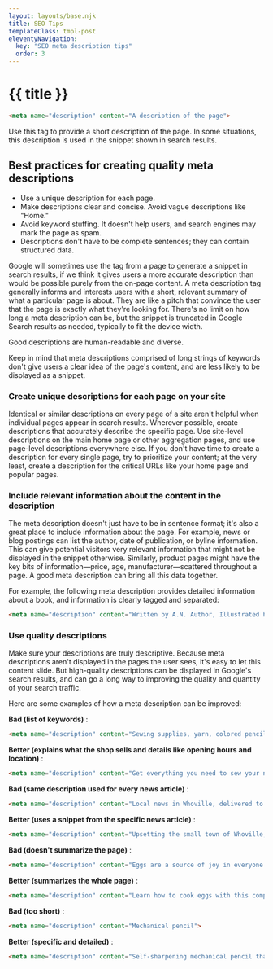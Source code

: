 ```yaml
---
layout: layouts/base.njk
title: SEO Tips
templateClass: tmpl-post
eleventyNavigation:
  key: "SEO meta description tips"
  order: 3
---
```

# {{ title }}

```html
<meta name="description" content="A description of the page">
```

Use this tag to provide a short description of the page. In some situations, this description is used in the snippet shown in search results.

## Best practices for creating quality meta descriptions

- Use a unique description for each page.
- Make descriptions clear and concise. Avoid vague descriptions like "Home."
- Avoid keyword stuffing. It doesn't help users, and search engines may mark the page as spam.
- Descriptions don't have to be complete sentences; they can contain structured data.


Google will sometimes use the <meta name="description"> tag from a page to generate a snippet in search results, if we think it gives users a more accurate description than would be possible purely from the on-page content. A meta description tag generally informs and interests users with a short, relevant summary of what a particular page is about. They are like a pitch that convince the user that the page is exactly what they're looking for. There's no limit on how long a meta description can be, but the snippet is truncated in Google Search results as needed, typically to fit the device width.

Good descriptions are human-readable and diverse.

Keep in mind that meta descriptions comprised of long strings of keywords don't give users a clear idea of the page's content, and are less likely to be displayed as a snippet.

### Create unique descriptions for each page on your site

Identical or similar descriptions on every page of a site aren't helpful when individual pages appear in search results. Wherever possible, create descriptions that accurately describe the specific page. Use site-level descriptions on the main home page or other aggregation pages, and use page-level descriptions everywhere else. If you don't have time to create a description for every single page, try to prioritize your content; at the very least, create a description for the critical URLs like your home page and popular pages.


### Include relevant information about the content in the description

The meta description doesn't just have to be in sentence format; it's also a great place to include information about the page. For example, news or blog postings can list the author, date of publication, or byline information. This can give potential visitors very relevant information that might not be displayed in the snippet otherwise. Similarly, product pages might have the key bits of information—price, age, manufacturer—scattered throughout a page. A good meta description can bring all this data together.

For example, the following meta description provides detailed information about a book, and information is clearly tagged and separated:

```html
<meta name="description" content="Written by A.N. Author, Illustrated by V. Gogh, Price: $17.99, Length: 784 pages">
```

### Use quality descriptions

Make sure your descriptions are truly descriptive. Because meta descriptions aren't displayed in the pages the user sees, it's easy to let this content slide. But high-quality descriptions can be displayed in Google's search results, and can go a long way to improving the quality and quantity of your search traffic.

Here are some examples of how a meta description can be improved:

**Bad (list of keywords)** : 

```html
<meta name="description" content="Sewing supplies, yarn, colored pencils, sewing machines, threads, bobbins, needles">
```

**Better (explains what the shop sells and details like opening hours and location)** :

```html
<meta name="description" content="Get everything you need to sew your next garment. Open Monday-Friday 8-5pm, located in the Fashion District.">
```



**Bad (same description used for every news article)** : 

```html
<meta name="description" content="Local news in Whoville, delivered to your doorstep. Find out what happened today.">
```

**Better (uses a snippet from the specific news article)** :

```html
<meta name="description" content="Upsetting the small town of Whoville, a local elderly man steals everyone's presents the night before an important event. Stay tuned for live updates on the matter.">
```


**Bad (doesn't summarize the page)** : 

```html
<meta name="description" content="Eggs are a source of joy in everyone's life. When I was a small child, I remember picking eggs from the hen house and bringing them to the kitchen. Those were the days.">
```

**Better (summarizes the whole page)** :

```html
<meta name="description" content="Learn how to cook eggs with this complete guide in 1 hour or less. We cover all the methods, including: over-easy, sunny side up, boiled, and poached.">
```



**Bad (too short)** : 

```html
<meta name="description" content="Mechanical pencil">
```

**Better (specific and detailed)** :

```html
<meta name="description" content="Self-sharpening mechanical pencil that autocorrects your penmanship. Includes 2B auto-replenishing lead. Available in both Vintage Pink and Schoolbus Yellow. Order 50+ pencils, get free shipping.">
```